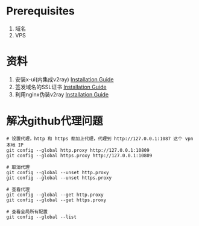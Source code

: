 # Prerequisites
1. 域名
2. VPS

# 资料
1. 安装x-ui(内集成v2ray) [Installation Guide](install%20x%20ui/README.md)
2. 签发域名的SSL证书 [Installation Guide](Install%20Certificates%20For%20Nginx/README.md)
3. 利用nginx伪装v2ray  [Installation Guide](nginx-with-v2ray/README.md)


# 解决github代理问题
```
# 设置代理，http 和 https 都加上代理，代理到 http://127.0.0.1:1087 这个 vpn 本地 IP
git config --global http.proxy http://127.0.0.1:10809 
git config --global https.proxy http://127.0.0.1:10809

# 取消代理
git config --global --unset http.proxy
git config --global --unset https.proxy

# 查看代理
git config --global --get http.proxy
git config --global --get https.proxy

# 查看全局所有配置
git config --global --list
```
